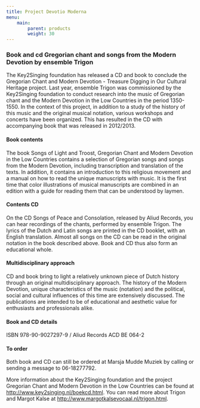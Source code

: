 ```yaml
---
title: Project Devotio Moderna
menu:
    main:
        parent: products
        weight: 30
---
```

### Book and cd Gregorian chant and songs from the Modern Devotion by ensemble Trigon
The Key2Singing foundation has released a CD and book to conclude the Gregorian Chant and Modern Devotion - Treasure Digging in Our Cultural Heritage project.
Last year, ensemble Trigon was commissioned by the Key2Singing foundation to conduct research into the music of Gregorian chant and the Modern Devotion in the Low Countries in the period 1350-1550. In the context of this project, in addition to a study of the history of this music and the original musical notation, various workshops and concerts have been organized. This has resulted in the CD with accompanying book that was released in 2012/2013.
#### Book contents
The book Songs of Light and Troost, Gregorian Chant and Modern Devotion in the Low Countries contains a selection of Gregorian songs and songs from the Modern Devotion, including transcription and translation of the texts. In addition, it contains an introduction to this religious movement and a manual on how to read the unique manuscripts with music. It is the first time that color illustrations of musical manuscripts are combined in an edition with a guide for reading them that can be understood by laymen.
#### Contents CD
On the CD Songs of Peace and Consolation, released by Aliud Records, you can hear recordings of the chants, performed by ensemble Trigon. The lyrics of the Dutch and Latin songs are printed in the CD booklet, with an English translation. Almost all songs on the CD can be read in the original notation in the book described above. Book and CD thus also form an educational whole.
#### Multidisciplinary approach
CD and book bring to light a relatively unknown piece of Dutch history through an original multidisciplinary approach. The history of the Modern Devotion, unique characteristics of the music (notation) and the political, social and cultural influences of this time are extensively discussed. The publications are intended to be of educational and aesthetic value for enthusiasts and professionals alike.
#### Book and CD details
ISBN 978-90-9027297-9 / Aliud Records ACD BE 064-2
#### To order
Both book and CD can still be ordered at Marsja Mudde Muziek by calling or sending a message to 06-18277792.

More information about the Key2Singing foundation and the project Gregorian Chant and Modern Devotion in the Low Countries can be found at http://www.key2singing.nl/boekcd.html.
You can read more about Trigon and Margot Kalse at http://www.margotkalsevocaal.nl/trigon.html.
